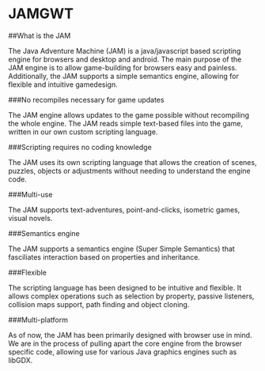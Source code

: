 # JAMGWT

##What is the JAM

The Java Adventure Machine (JAM) is a java/javascript based scripting engine for browsers and desktop and android. The main purpose of the JAM engine is to allow game-building for browsers easy and painless. Additionally, the JAM supports a simple semantics engine, allowing for flexible and intuitive gamedesign.

###No recompiles necessary for game updates

The JAM engine allows updates to the game possible without recompiling the whole engine. The JAM reads simple text-based files into the game, written in our own custom scripting language.

###Scripting requires no coding knowledge

The JAM uses its own scripting language that allows the creation of scenes, puzzles, objects or adjustments without needing to understand the engine code.

###Multi-use

The JAM supports text-adventures, point-and-clicks, isometric games, visual novels.

###Semantics engine

The JAM supports a semantics engine (Super Simple Semantics) that fasciliates interaction based on properties and inheritance.

###Flexible

The scripting language has been designed to be intuitive and flexible. It allows complex operations such as selection by property, passive listeners, collision maps support, path finding and object cloning.

###Multi-platform

As of now, the JAM has been primarily designed with browser use in mind. We are in the process of pulling apart the core engine from the browser specific code, allowing use for various Java graphics engines such as libGDX.

